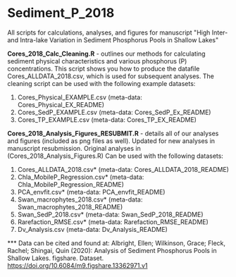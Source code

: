 # Sediment_P_2018
All scripts for calculations, analyses, and figures for manuscript "High Inter- and Intra-lake Variation in Sediment Phosphorus Pools in Shallow Lakes"

**Cores_2018_Calc_Cleaning.R** - outlines our methods for calculating sediment physical characteristics and various phosphorus (P) concentrations. This script shows you how to produce the datafile Cores_ALLDATA_2018.csv, which is used for subsequent analyses. The cleaning script can be used with the following example datasets:
1. Cores_Physical_EXAMPLE.csv (meta-data: Cores_Physical_EX_README)
2. Cores_SedP_EXAMPLE.csv (meta-data: Cores_SedP_Ex_README)
3. Cores_TP_EXAMPLE.csv (meta-data: Cores_TP_EX_README)

   
**Cores_2018_Analysis_Figures_RESUBMIT.R** - details all of our analyses and figures (included as png files as well). Updated for new analyses in manuscript resubmission. Original analyses in (Cores_2018_Analysis_Figures.R)
Can be used with the following datasets:
1. Cores_ALLDATA_2018.csv* (meta-data: Cores_ALLDATA_2018_README)
2. Chla_MobileP_Regression.csv* (meta-data: Chla_MobileP_Regression_README)
3. PCA_envfit.csv* (meta-data: PCA_envfit_README)
4. Swan_macrophytes_2018.csv* (meta-data: Swan_macrophytes_2018_README)
5. Swan_SedP_2018.csv* (meta-data: Swan_SedP_2018_README)
6. Rarefaction_RMSE.csv* (meta-data: Rarefaction_RMSE_README)
7. Dv_Analysis.csv (meta-data: Dv_Analysis_README)
 
 *** Data can be cited and found at: Albright, Ellen; Wilkinson, Grace; Fleck, Rachel; Shingai, Quin (2020): Analysis of Sediment Phosphorus Pools in Shallow Lakes. figshare. Dataset. https://doi.org/10.6084/m9.figshare.13362971.v1 
